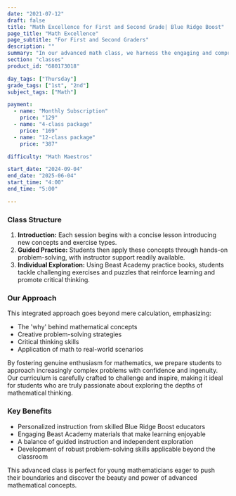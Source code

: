 ```yaml
---
date: "2021-07-12"
draft: false
title: "Math Excellence for First and Second Grade| Blue Ridge Boost"
page_title: "Math Excellence"
page_subtitle: "For First and Second Graders"
description: ""
summary: "In our advanced math class, we harness the engaging and comprehensive materials from Beast Academy to cultivate a deep understanding and passion for mathematics. Each student embarks on a personalized mathematical journey under the guidance of an expert Blue Ridge Boost instructor."
section: "classes"
product_id: "680173018"

day_tags: ["Thursday"]
grade_tags: ["1st", "2nd"]
subject_tags: ["Math"]

payment:
  - name: "Monthly Subscription"
    price: "129"
  - name: "4-class package"
    price: "169"
  - name: "12-class package"
    price: "387"

difficulty: "Math Maestros"

start_date: "2024-09-04"
end_date: "2025-06-04"
start_time: "4:00"
end_time: "5:00"

---
```


<h3>Class Structure</h3>
<ol>
    <li><strong>Introduction:</strong> Each session begins with a concise lesson introducing new concepts and exercise types.</li>
    <li><strong>Guided Practice:</strong> Students then apply these concepts through hands-on problem-solving, with instructor support readily available.</li>
    <li><strong>Individual Exploration:</strong> Using Beast Academy practice books, students tackle challenging exercises and puzzles that reinforce learning and promote critical thinking.</li>
</ol>

<h3>Our Approach</h3>
<p>This integrated approach goes beyond mere calculation, emphasizing:</p>
<ul>
    <li>The 'why' behind mathematical concepts</li>
    <li>Creative problem-solving strategies</li>
    <li>Critical thinking skills</li>
    <li>Application of math to real-world scenarios</li>
</ul>

<p>By fostering genuine enthusiasm for mathematics, we prepare students to approach increasingly complex problems with confidence and ingenuity. Our curriculum is carefully crafted to challenge and inspire, making it ideal for students who are truly passionate about exploring the depths of mathematical thinking.</p>

<div class="benefits">
    <h3>Key Benefits</h3>
    <ul>
        <li>Personalized instruction from skilled Blue Ridge Boost educators</li>
        <li>Engaging Beast Academy materials that make learning enjoyable</li>
        <li>A balance of guided instruction and independent exploration</li>
        <li>Development of robust problem-solving skills applicable beyond the classroom</li>
    </ul>
</div>

<p>This advanced class is perfect for young mathematicians eager to push their boundaries and discover the beauty and power of advanced mathematical concepts.</p>